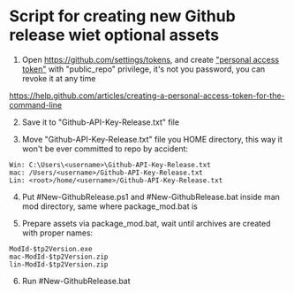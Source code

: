 # Script for creating new Github release wiet optional assets

1. Open <https://github.com/settings/tokens>, and create ["personal access token"](https://github.com/settings/tokens/new) with "public_repo" privilege, it's not you password, you can revoke it at any time

<https://help.github.com/articles/creating-a-personal-access-token-for-the-command-line>

2. Save it to "Github-API-Key-Release.txt" file

3. Move "Github-API-Key-Release.txt" file you HOME directory, this way it won't be ever committed to repo by accident:

```code
Win: C:\Users\<username>\Github-API-Key-Release.txt
mac: /Users/<username>/Github-API-Key-Release.txt
Lin: <root>/home/<username>/Github-API-Key-Release.txt
```

4. Put #New-GithubRelease.ps1 and #New-GithubRelease.bat inside man mod directory, same where package_mod.bat is

5. Prepare assets via package_mod.bat, wait until archives are created with proper names:

```code
ModId-$tp2Version.exe
mac-ModId-$tp2Version.zip
lin-ModId-$tp2Version.zip
```

6. Run #New-GithubRelease.bat
